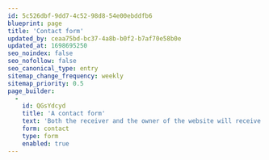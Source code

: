 ```yaml
---
id: 5c526dbf-9dd7-4c52-98d8-54e00ebddfb6
blueprint: page
title: 'Contact form'
updated_by: ceaa75bd-bc37-4a8b-b0f2-b7af70e58b0e
updated_at: 1698695250
seo_noindex: false
seo_nofollow: false
seo_canonical_type: entry
sitemap_change_frequency: weekly
sitemap_priority: 0.5
page_builder:
  -
    id: QGsYdcyd
    title: 'A contact form'
    text: 'Both the receiver and the owner of the website will receive a styled e-mail. Forms are dynamic, work with conditional logic and use Laravel Precognition for validation and submission.'
    form: contact
    type: form
    enabled: true
---
```

